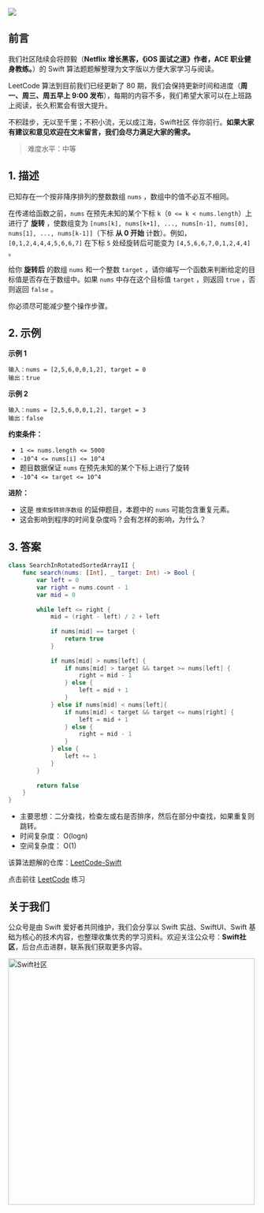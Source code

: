 ![](https://upload-images.jianshu.io/upload_images/2829694-8d80389416deefc4.png?imageMogr2/auto-orient/strip%7CimageView2/2/w/1240)

## 前言

我们社区陆续会将顾毅（**Netflix 增长黑客，《iOS 面试之道》作者，ACE 职业健身教练。**）的 Swift 算法题题解整理为文字版以方便大家学习与阅读。

LeetCode 算法到目前我们已经更新了 80 期，我们会保持更新时间和进度（**周一、周三、周五早上 9:00 发布**），每期的内容不多，我们希望大家可以在上班路上阅读，长久积累会有很大提升。

不积跬步，无以至千里；不积小流，无以成江海，Swift社区 伴你前行。**如果大家有建议和意见欢迎在文末留言，我们会尽力满足大家的需求。**

> 难度水平：中等

## 1. 描述

已知存在一个按非降序排列的整数数组 `nums` ，数组中的值不必互不相同。

在传递给函数之前，`nums` 在预先未知的某个下标 `k`（`0 <= k < nums.length`）上进行了 **旋转** ，使数组变为 `[nums[k], nums[k+1], ..., nums[n-1], nums[0], nums[1], ..., nums[k-1]]`（下标 **从 0 开始** 计数）。例如， `[0,1,2,4,4,4,5,6,6,7]` 在下标 `5` 处经旋转后可能变为 `[4,5,6,6,7,0,1,2,4,4]` 。

给你 **旋转后** 的数组 `nums` 和一个整数 `target` ，请你编写一个函数来判断给定的目标值是否存在于数组中。如果 `nums` 中存在这个目标值 `target` ，则返回 `true` ，否则返回 `false` 。

你必须尽可能减少整个操作步骤。

## 2. 示例

**示例 1**

```
输入：nums = [2,5,6,0,0,1,2], target = 0
输出：true
```

**示例 2**

```
输入：nums = [2,5,6,0,0,1,2], target = 3
输出：false
```

**约束条件：**

- `1 <= nums.length <= 5000`
- `-10^4 <= nums[i] <= 10^4`
- 题目数据保证 `nums` 在预先未知的某个下标上进行了旋转
- `-10^4 <= target <= 10^4`

**进阶：**

* 这是 `搜索旋转排序数组` 的延伸题目，本题中的 `nums`  可能包含重复元素。
* 这会影响到程序的时间复杂度吗？会有怎样的影响，为什么？

## 3. 答案

```swift
class SearchInRotatedSortedArrayII {
    func search(nums: [Int], _ target: Int) -> Bool {
        var left = 0
        var right = nums.count - 1
        var mid = 0
        
        while left <= right {
            mid = (right - left) / 2 + left
            
            if nums[mid] == target {
                return true
            }
            
            if nums[mid] > nums[left] {
                if nums[mid] > target && target >= nums[left] {
                    right = mid - 1
                } else {
                    left = mid + 1
                }
            } else if nums[mid] < nums[left]{
                if nums[mid] < target && target <= nums[right] {
                    left = mid + 1
                } else {
                    right = mid - 1
                }
            } else {
                left += 1
            }
        }
        
        return false
    }
}
```

* 主要思想：二分查找，检查左或右是否排序，然后在部分中查找，如果重复则跳转。
* 时间复杂度： O(logn)
* 空间复杂度： O(1)

该算法题解的仓库：[LeetCode-Swift](https://github.com/soapyigu/LeetCode-Swift "LeetCode-Swift")

点击前往 [LeetCode](https://leetcode.com/problems/search-in-rotated-sorted-array-ii/ "LeetCode") 练习

## 关于我们

公众号是由 Swift 爱好者共同维护，我们会分享以 Swift 实战、SwiftUI、Swift 基础为核心的技术内容，也整理收集优秀的学习资料。欢迎关注公众号：**Swift社区**，后台点击进群，联系我们获取更多内容。

<img width="500" alt="Swift社区" src="https://user-images.githubusercontent.com/24238160/132703149-34121c6c-fd18-491c-a697-58a0fabf3060.png">
